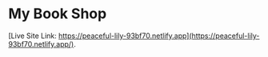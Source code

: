 # My Book Shop

[Live Site Link: https://peaceful-lily-93bf70.netlify.app](https://peaceful-lily-93bf70.netlify.app/).
